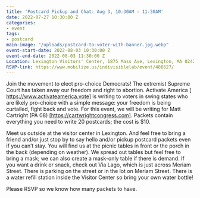 ```yaml
---
title: 'Postcard Pickup and Chat: Aug 3, 10:30AM - 11:30AM'
date: 2022-07-27 10:30:00 Z
categories:
- event
tags:
- postcard
main-image: "/uploads/postcard-to-voter-with-banner.jpg.webp"
event-start-date: 2022-08-03 10:30:00 Z
event-end-date: 2022-08-03 11:30:00 Z
Location: Lexington Visitors' Center, 1875 Mass Ave, Lexington, MA 02420
RSVP-link: https://www.mobilize.us/indivisiblelab/event/488627/
---
```


Join the movement to elect pro-choice Democrats! The extremist Supreme Court has taken away our freedom and right to abortion. Activate America [ https://www.activateamerica.vote] is writing to voters in swing states who are likely pro-choice with a simple message: your freedom is being curtailed, fight back and vote. For this event, we will be writing for Matt Cartright (PA 08) [https://cartwrightcongress.com]. Packets contain everything you need to write 20 postcards; the cost is $10.

Meet us outside at the visitor center in Lexington. And feel free to bring a friend and/or just stop by to say hello and/or pickup postcard packets even if you can’t stay. You will find us at the picnic tables in front or the porch in the back (depending on weather). We spread out tables but feel free to bring a mask; we can also create a mask-only table if there is demand.
If you want a drink or snack, check out Via Lago, which is just across Meriam Street. There is parking on the street or in the lot on Meriam Street. There is a water refill station inside the Visitor Center so bring your own water bottle!

Please RSVP so we know how many packets to have.